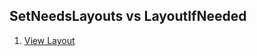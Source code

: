 ## SetNeedsLayouts vs LayoutIfNeeded

1. [View Layout](https://gist.github.com/just-evseev/60ff3f4d10cd46c00bb4f0799d40fed1)











